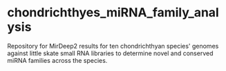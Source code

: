 # chondrichthyes_miRNA_family_analysis
Repository for MirDeep2 results for ten chondrichthyan species' genomes against little skate small RNA libraries to determine novel and conserved miRNA families across the species.
